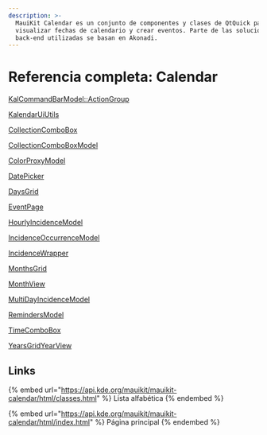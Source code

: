 ```yaml
---
description: >-
  MauiKit Calendar es un conjunto de componentes y clases de QtQuick para
  visualizar fechas de calendario y crear eventos. Parte de las soluciones de
  back-end utilizadas se basan en Akonadi.
---
```


# Referencia completa: Calendar

[KalCommandBarModel::ActionGroup](https://api.kde.org/mauikit/mauikit-calendar/html/structKalCommandBarModel\_1\_1ActionGroup.html)

[KalendarUiUtils](https://api.kde.org/mauikit/mauikit-calendar/html/classKalendarUiUtils.html)

[CollectionComboBox](https://api.kde.org/mauikit/mauikit-calendar/html/classCollectionComboBox.html)

[CollectionComboBoxModel](https://api.kde.org/mauikit/mauikit-calendar/html/classAkonadi\_1\_1Quick\_1\_1CollectionComboBoxModel.html)

[ColorProxyModel](https://api.kde.org/mauikit/mauikit-calendar/html/classColorProxyModel.html)

[DatePicker](https://api.kde.org/mauikit/mauikit-calendar/html/classDatePicker.html)

[DaysGrid](https://api.kde.org/mauikit/mauikit-calendar/html/classDaysGrid.html)

[EventPage](https://api.kde.org/mauikit/mauikit-calendar/html/classEventPage.html)

[HourlyIncidenceModel](https://api.kde.org/mauikit/mauikit-calendar/html/classHourlyIncidenceModel.html)

[IncidenceOccurrenceModel](https://api.kde.org/mauikit/mauikit-calendar/html/classIncidenceOccurrenceModel.html)

[IncidenceWrapper](https://api.kde.org/mauikit/mauikit-calendar/html/classIncidenceWrapper.html)

[MonthsGrid](https://api.kde.org/mauikit/mauikit-calendar/html/classMonthsGrid.html)

[MonthView](https://api.kde.org/mauikit/mauikit-calendar/html/classMonthView.html)

[MultiDayIncidenceModel](https://api.kde.org/mauikit/mauikit-calendar/html/classMultiDayIncidenceModel.html)

[RemindersModel](https://api.kde.org/mauikit/mauikit-calendar/html/classRemindersModel.html)

[TimeComboBox](https://api.kde.org/mauikit/mauikit-calendar/html/classTimeComboBox.html)

[YearsGrid](https://api.kde.org/mauikit/mauikit-calendar/html/classYearsGrid.html)[YearView](https://api.kde.org/mauikit/mauikit-calendar/html/classYearView.html)

## Links

{% embed url="https://api.kde.org/mauikit/mauikit-calendar/html/classes.html" %}
Lista alfabética
{% endembed %}

{% embed url="https://api.kde.org/mauikit/mauikit-calendar/html/index.html" %}
Página principal
{% endembed %}
